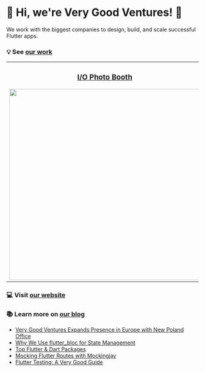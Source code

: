 # 🦄 Hi, we're Very Good Ventures! 🦄

We work with the biggest companies to design, build, and scale successful Flutter apps.

### 💡 See [our work](success_stories) 

<div style="text-align: center">
    <table>
        <tr>
            <td style="text-align: center">
                <h3 align="center"><a href="https://verygood.ventures/success-stories/i-o-photo-booth?utm_source=github&utm_medium=readme&utm_campaign=photobooth">I/O Photo Booth</a></h3>
                <a href="https://verygood.ventures/success-stories/i-o-photo-booth?utm_source=github&utm_medium=readme&utm_campaign=photobooth">
                    <img src="https://uploads-ssl.webflow.com/5ee12d8e99cde2e20255c16c/60db81f0947f4b281d813a48_photo%20booth%20main.png" width="500"/>
                </a>
            </td>            
            <td style="text-align: center">
                <h3 align="center"><a href="https://verygood.ventures/success-stories/betterment?utm_source=github&utm_medium=readme&utm_campaign=betterment">Betterment</a></h3>
                <a href="https://verygood.ventures/success-stories/betterment?utm_source=github&utm_medium=readme&utm_campaign=betterment">
                    <img src="https://uploads-ssl.webflow.com/5ee12d8e99cde2e20255c16c/60808fe04994f8033e5f067e_Betterment%20Success.png" width="500"/>
                </a>
            </td>
        </tr>
    </table>
</div>

### 💻 Visit [our website](vgv_website)

### 📚 Learn more on [our blog](vgv_blog)
- [Very Good Ventures Expands Presence in Europe with New Poland Office](poland_blog)
- [Why We Use flutter_bloc for State Management](why_bloc)
- [Top Flutter & Dart Packages](top_packages)
- [Mocking Flutter Routes with Mockingjay](mockingjay)
- [Flutter Testing: A Very Good Guide](flutter_testing)

[success_stories]: https://verygood.ventures/success-stories
[vgv_website]: https://verygood.ventures/
[poland_blog]: https://verygood.ventures/blog/very-good-ventures-expands-to-poland?utm_source=github&utm_medium=readme&utm_campaign=poland
[why_bloc]: https://verygood.ventures/blog/why-we-use-flutter-bloc?utm_source=github&utm_medium=readme&utm_campaign=why_bloc
[top_packages]: https://verygood.ventures/blog/top-flutter-dart-packages?utm_source=github&utm_medium=readme&utm_campaign=top_packages
[mockingjay]:  https://verygood.ventures/blog/mocking-flutter-routes-with-mockingjay?utm_source=github&utm_medium=readme&utm_campaign=mockingjay
[flutter_testing]:  https://verygood.ventures/blog/mocking-flutter-routes-with-mockingjay?utm_source=github&utm_medium=readme&utm_campaign=flutter_testing
[vgv_blog]: https://verygood.ventures/blog?utm_source=github&utm_medium=readme&utm_campaign=vgv_blog
